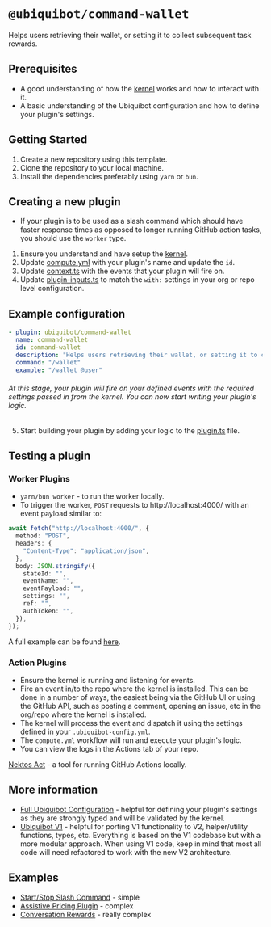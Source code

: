 # `@ubiquibot/command-wallet`

Helps users retrieving their wallet, or setting it to collect subsequent task rewards.

## Prerequisites

- A good understanding of how the [kernel](https://github.com/ubiquity/ubiquibot-kernel) works and how to interact with it.
- A basic understanding of the Ubiquibot configuration and how to define your plugin's settings.

## Getting Started

1. Create a new repository using this template.
2. Clone the repository to your local machine.
3. Install the dependencies preferably using `yarn` or `bun`.

## Creating a new plugin

- If your plugin is to be used as a slash command which should have faster response times as opposed to longer running GitHub action tasks, you should use the `worker` type.

1. Ensure you understand and have setup the [kernel](https://github.com/ubiquity/ubiquibot-kernel).
2. Update [compute.yml](./.github/workflows/compute.yml) with your plugin's name and update the `id`.
3. Update [context.ts](./src/types/context.ts) with the events that your plugin will fire on.
4. Update [plugin-inputs.ts](./src/types/plugin-inputs.ts) to match the `with:` settings in your org or repo level configuration.

## Example configuration

```yml
- plugin: ubiquibot/command-wallet
  name: command-wallet
  id: command-wallet
  description: "Helps users retrieving their wallet, or setting it to collect subsequent task rewards."
  command: "/wallet"
  example: "/wallet @user"
```

###### At this stage, your plugin will fire on your defined events with the required settings passed in from the kernel. You can now start writing your plugin's logic.

5. Start building your plugin by adding your logic to the [plugin.ts](./src/plugin.ts) file.

## Testing a plugin

### Worker Plugins

- `yarn/bun worker` - to run the worker locally.
- To trigger the worker, `POST` requests to http://localhost:4000/ with an event payload similar to:

```ts
await fetch("http://localhost:4000/", {
  method: "POST",
  headers: {
    "Content-Type": "application/json",
  },
  body: JSON.stringify({
    stateId: "",
    eventName: "",
    eventPayload: "",
    settings: "",
    ref: "",
    authToken: "",
  }),
});
```

A full example can be found [here](https://github.com/ubiquibot/assistive-pricing/blob/623ea3f950f04842f2d003bda3fc7b7684e41378/tests/http/request.http).

### Action Plugins

- Ensure the kernel is running and listening for events.
- Fire an event in/to the repo where the kernel is installed. This can be done in a number of ways, the easiest being via the GitHub UI or using the GitHub API, such as posting a comment, opening an issue, etc in the org/repo where the kernel is installed.
- The kernel will process the event and dispatch it using the settings defined in your `.ubiquibot-config.yml`.
- The `compute.yml` workflow will run and execute your plugin's logic.
- You can view the logs in the Actions tab of your repo.

[Nektos Act](https://github.com/nektos/act) - a tool for running GitHub Actions locally.

## More information

- [Full Ubiquibot Configuration](https://github.com/ubiquity/ubiquibot/blob/0fde7551585499b1e0618ec8ea5e826f11271c9c/src/types/configuration-types.ts#L62) - helpful for defining your plugin's settings as they are strongly typed and will be validated by the kernel.
- [Ubiquibot V1](https://github.com/ubiquity/ubiquibot) - helpful for porting V1 functionality to V2, helper/utility functions, types, etc. Everything is based on the V1 codebase but with a more modular approach. When using V1 code, keep in mind that most all code will need refactored to work with the new V2 architecture.

## Examples

- [Start/Stop Slash Command](https://github.com/ubq-testing/start-stop-module) - simple
- [Assistive Pricing Plugin](https://github.com/ubiquibot/assistive-pricing) - complex
- [Conversation Rewards](https://github.com/ubiquibot/conversation-rewards) - really complex
